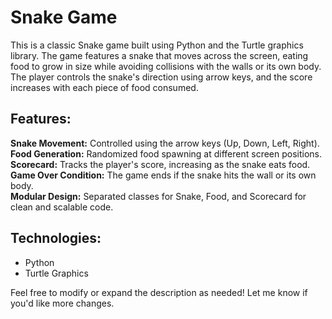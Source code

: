 # Snake Game  
This is a classic Snake game built using Python and the Turtle graphics library. The game features a snake that moves across the screen, eating food to grow in size while avoiding collisions with the walls or its own body. The player controls the snake's direction using arrow keys, and the score increases with each piece of food consumed.

## Features:  
**Snake Movement:** Controlled using the arrow keys (Up, Down, Left, Right).  
**Food Generation:** Randomized food spawning at different screen positions.  
**Scorecard:** Tracks the player's score, increasing as the snake eats food.  
**Game Over Condition:** The game ends if the snake hits the wall or its own body.  
**Modular Design:** Separated classes for Snake, Food, and Scorecard for clean and scalable code.  
## Technologies:  
- Python  
- Turtle Graphics 
  
Feel free to modify or expand the description as needed! Let me know if you'd like more changes.  

